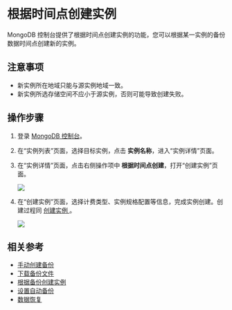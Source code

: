 # 根据时间点创建实例

MongoDB 控制台提供了根据时间点创建实例的功能，您可以根据某一实例的备份数据时间点创建新的实例。

## 注意事项

- 新实例所在地域只能与源实例地域一致。
- 新实例所选存储空间不应小于源实例，否则可能导致创建失败。

## 操作步骤

1. 登录 [MongoDB 控制台](https://mongodb-console.jdcloud.com/mongodb)。
2. 在“实例列表”页面，选择目标实例，点击 **实例名称**，进入“实例详情”页面。
3. 在“实例详情”页面，点击右侧操作项中 **根据时间点创建**，打开“创建实例”页面。

   ![](https://github.com/jdcloudcom/cn/blob/master/image/mongodb/mongo-036.png)

5. 在“创建实例”页面，选择计费类型、实例规格配置等信息，完成实例创建。创建过程同 [创建实例 ](https://github.com/jdcloudcom/cn/blob/master/documentation/Cloud-Database-and-Cache/MongoDB/Getting-Started/CreateInstance.md)。

   ![](https://github.com/jdcloudcom/cn/blob/master/image/mongodb/mongo-036.png)

## 相关参考

- [手动创建备份](Create-Backup.md)
- [下载备份文件](Download-Bckup.md)
- [根据备份创建实例](Create-Instance-by-Backup.md)
- [设置自动备份](Modify-Backup-Policy.md)
- [数据恢复](Restore-Instance.md)

